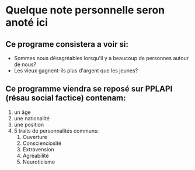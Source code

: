 # Quelque note personnelle seron anoté ici

## Ce programe consistera a voir si:

- Sommes nous désagréables lorsqu'il y a beaucoup de personnes autour de nous?
- Les vieux gagnent-ils plus d'argent que les jeunes?

## Ce programme viendra se reposé sur PPLAPI (résau social factice) contenam:

1. un âge
2. une nationalité
3. une position
4. 5 traits de personnalités communs:
    1. Ouverture
    2. Conscienciosité
    3. Extravension
    4. Agréabilité
    5. Neuroticisme

